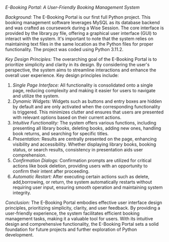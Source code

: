 *E-Booking Portal: A User-Friendly Booking Management System*

*Background:*
The E-Booking Portal is our first full Python project. This booking management software leverages MySQL as its database backend and was crafted as coursework during a Wise Session. The core interface is provided by the library.py file, offering a graphical user interface (GUI) to interact with the system. It's important to note that the system relies on maintaining text files in the same location as the Python files for proper functionality. The project was coded using Python 3.11.2.

*Key Design Principles:*
The overarching goal of the E-Booking Portal is to prioritize simplicity and clarity in its design. By considering the user's perspective, the system aims to streamline interactions and enhance the overall user experience. Key design principles include:
1. *Single Page Interface:* All functionality is consolidated onto a single page, reducing complexity and making it easier for users to navigate and utilize the system.
2. *Dynamic Widgets:* Widgets such as buttons and entry boxes are hidden by default and are only activated when the corresponding functionality is triggered. This minimizes clutter and ensures that users are presented with relevant options based on their current actions.
3. *Intuitive Functionality:* The system offers various functions, including presenting all library books, deleting books, adding new ones, handling book returns, and searching for specific titles.
4. *Presentation:* Results are centrally presented on the page, enhancing visibility and accessibility. Whether displaying library books, booking status, or search results, consistency in presentation aids user comprehension.
5. *Confirmation Dialogs:* Confirmation prompts are utilized for critical actions like book deletion, providing users with an opportunity to confirm their intent after proceeding.
6. *Automatic Restart:* After executing certain actions such as delete, add,borrowing, or return, the system automatically restarts without requiring user input, ensuring smooth operation and maintaining system integrity.

*Conclusion:*
The E-Booking Portal embodies effective user interface design principles, prioritizing simplicity, clarity, and user feedback. By providing a user-friendly experience, the system facilitates efficient booking management tasks, making it a valuable tool for users. With its intuitive design and comprehensive functionality, the E-Booking Portal sets a solid foundation for future projects and further exploration of Python development.

